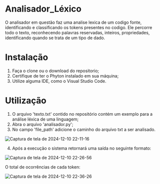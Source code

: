# Analisador_Léxico
O analisador em questão faz uma analise lexica de um codigo fonte, identificando e classificando os tokens presentes no codigo. Ele percorre todo o texto, reconhecendo palavras reservadas, inteiros, propriedades, identificando quando se trata de um tipo de dado.
#  Instalação

1. Faça o clone ou o download do repositorio;
2. Certifique de ter o Phyton instalado em sua máquina;
3. Utilize alguma IDE, como o Visual Studio Code.
   
# Utilização

1. O arquivo 'texto.txt' contido no repositório contém um exemplo para a análise léxica de uma linguagem;
2. Abra o arquivo 'analisador.py';
3. No campo 'file_path' adicione o caminho do arquivo txt a ser analisado.
   
![Captura de tela de 2024-12-10 22-11-16](https://github.com/user-attachments/assets/3d815f8d-81a6-4cb7-ab34-3084d7226c82)

4. Após a execução o sistema retornará uma saída no seguinte formato:
   
![Captura de tela de 2024-12-10 22-26-56](https://github.com/user-attachments/assets/e3f7ad56-c713-4476-b5d0-70c381541884)

   O total de ocorrências de cada token:

![Captura de tela de 2024-12-10 22-36-26](https://github.com/user-attachments/assets/a374f244-dad9-47e5-baaa-ae7a86eed5d6)
